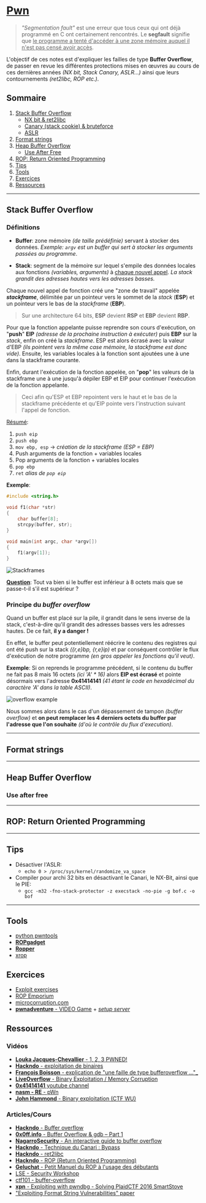 # [Pwn](https://en.wikipedia.org/wiki/Pwn)

> _"Segmentation fault"_ est une erreur que tous ceux qui ont déjà programmé en C ont certainement rencontrés. Le **segfault** signifie que <u>le programme a tenté d'accéder à une zone mémoire auquel il n'est pas censé avoir accès</u>.

L'objectif de ces notes est d'expliquer les failles de type **Buffer Overflow**, de passer en revue les différentes protections mises en œuvres au cours de ces dernières années _(NX bit, Stack Canary, ASLR...)_ ainsi que leurs contournements _(ret2libc, ROP etc.)_.

<!-- ## Un peu d'histoire

- 1988 - [**MORRIS** worm](http://ftp.cerias.purdue.edu/pub/doc/morris_worm/) 
- 1996 - [MUDGE - How to write Buffer Overflows](https://web.archive.org/web/19961109005654/http://www.l0pht.com/advisories/bufero.html)
- 1996 - Smashing the stack for fun and profit [web](http://phrack.org/issues/49/14.html) | [PDF](https://inst.eecs.berkeley.edu/~cs161/fa08/papers/stack_smashing.pdf)
... -->

## Sommaire

1. [Stack Buffer Overflow](#stack-buffer-overflow)
    + [NX bit & ret2libc](#)
    + [Canary (stack cookie) & bruteforce](#)
    + [ASLR](#)
2. [Format strings](#format-strings)
3. [Heap Buffer Overflow](#heap-buffer-overflow)
    + [Use After Free](#use-after-free)
4. [ROP: Return Oriented Programming](#rop-return-oriented-programming)
5. [Tips](#tips)
6. [Tools](#tools)
7. [Exercices](#exercices)
8. [Ressources](#ressources)

___

## Stack Buffer Overflow

### Définitions

- **Buffer**: zone mémoire _(de taille prédéfinie)_ servant à stocker des données. _Exemple: `argv` est un buffer qui sert à stocker les arguments passées au programme_.


- **Stack**: segment de la mémoire sur lequel s'empile des données locales aux fonctions _(variables, arguments)_ à <u>chaque nouvel appel</u>. _La stack grandit des adresses hautes vers les adresses basses._ 

Chaque nouvel appel de fonction créé une "zone de travail" appelée **_stackframe_**, délimitée par un pointeur vers le sommet de la _stack_ (**ESP**) et un pointeur vers le bas de la _stackframe_ (**EBP**).

> Sur une architecture 64 bits, **ESP** devient **RSP** et **EBP** devient **RBP**.

Pour que la fonction appelante puisse reprendre son cours d'exécution, on "**push**" **EIP** _(adresse de la prochaine instruction à exécuter)_ puis **EBP** sur la _stack_, enfin on créé la _stackframe_. ESP est alors écrasé avec la valeur d'EBP _(ils pointent vers la même case mémoire, la stackframe est donc vide)_. Ensuite, les variables locales à la fonction sont ajoutées une à une dans la stackframe courante. 

Enfin, durant l'exécution de la fonction appelée, on "**pop**" les valeurs de la stackframe une à une jusqu'à dépiler EBP et EIP pour continuer l'exécution de la fonction appelante. 

> Ceci afin qu'ESP et EBP repointent vers le haut et le bas de la stackframe précédente et qu'EIP pointe vers l'instruction suivant l'appel de fonction. 

<u>Résumé</u>:

1. `push eip`
2. `push ebp`
3. `mov ebp, esp` &rarr; _création de la stackframe (ESP = EBP)_
4. Push arguments de la fonction + variables locales <!-- Revoir l'ordre  -->
5. Pop arguments de la fonction + variables locales <!-- Revoir l'ordre  -->
6. `pop ebp`
7. `ret` _alias de `pop eip`_

**Exemple**:

```c
#include <string.h>

void f1(char *str)
{
    char buffer[8];
    strcpy(buffer, str);
}

void main(int argc, char *argv[])
{
    f1(argv[1]);
}
```

![Stackframes](images/stackframes.png)

<u>**Question**</u>: Tout va bien si le buffer est inférieur à 8 octets mais que se passe-t-il s'il est supérieur ?

### Principe du _buffer overflow_

Quand un buffer est placé sur la pile, il grandit dans le sens inverse de la stack, c'est-à-dire qu'il grandit des adresses basses vers les adresses hautes. De ce fait, **il y a danger !** 

En effet, le buffer peut potentiellement réécrire le contenu des registres qui ont été push sur la stack _({r,e}bp, {r,e}ip)_ et par conséquent contrôler le flux d'exécution de notre programme _(en gros appeler les fonctions qu'il veut)_.

**Exemple**: Si on reprends le programme précédent, si le contenu du buffer ne fait pas 8 mais 16 octets _(ici 'A' * 16)_ alors **EIP est écrasé** et pointe désormais vers l'adresse **0x41414141** _(41 étant le code en hexadécimal du caractère 'A' dans la table ASCII)_.

![overflow example](images/overflow.png)

<!-- ![A table ASCII](images/A-41-ASCII.png) -->

Nous sommes alors dans le cas d'un dépassement de tampon _(buffer overflow)_ et **on peut remplacer les 4 derniers octets du buffer par l'adresse que l'on souhaite** _(d'où le contrôle du flux d'execution)_. 

<!-- 
L'article SMASHSTACK decrit l'exploitation d'un buffer overflow en 3 parties:

1. GET EIP (recuperer le pointeur d'instruction)
2. Writing exploit (payload &rarr; shellcode par exemple)
3. Redirection


### NX bit ? ret2libc
### Stack Canary ? bypass
### ASLR ?

### PIC?
### PIE
 -->

___

## Format strings
 
___

## Heap Buffer Overflow

### Use after free
 
___

## ROP: Return Oriented Programming
___

## Tips

- Désactiver l'ASLR:
    + `echo 0 > /proc/sys/kernel/randomize_va_space`
- Compiler pour archi 32 bits en désactivant le Canari, le NX-Bit, ainsi que le PIE: 
    + `gcc -m32 -fno-stack-protector -z execstack -no-pie -g bof.c -o bof`

___

## Tools

- [python pwntools](https://docs.pwntools.com/en/stable/)
- [**ROPgadget**](https://github.com/JonathanSalwan/ROPgadget)
- [**Ropper**](https://github.com/sashs/Ropper)
- [xrop](https://github.com/acama/xrop)

## Exercices

- [Exploit exercises](https://exploit.education/)
- [ROP Emporium](https://ropemporium.com/)
- [microcorruption.com](https://microcorruption.com/)
- [**pwnadventure** - VIDEO Game](http://www.pwnadventure.com/) + [_setup server_](https://github.com/LiveOverflow/PwnAdventure3)

## Ressources

### Vidéos

- [**Louka Jacques-Chevallier** - 1, 2, 3 PWNED!](https://youtu.be/hmt8M9YLwTg?list=PL8xs7xVCig3z-HXt99t3ZDlaDF_kRbK19)
- [**Hackndo** - exploitation de binaires](https://www.youtube.com/watch?v=V7Gdc32XRhA&list=PL8mmTTrIt_anpC5jd8bCwTB5nLX7GFloq)
- [**François Boisson** - explication de "une faille de type bufferoverflow ..."_](https://youtu.be/u-OZQkv2ebw)
- [**LiveOverflow** - Binary Exploitation / Memory Corruption](https://www.youtube.com/playlist?list=PLhixgUqwRTjxglIswKp9mpkfPNfHkzyeN)
- [**0x41414141** youtube channel](https://www.youtube.com/channel/UCPqes566OZ3G_fjxL6BngRQ/playlists)
- [**nasm - RE** - pWn](https://www.youtube.com/playlist?list=PLcT0DaY68xGzD87AmjN4e9IuF4DfXUfsD)
- [**John Hammond** - Binary exploitation (CTF WU)](https://www.youtube.com/watch?v=yH8kzOkA_vw&list=PL1H1sBF1VAKVg451vJ-rx0y_ZuQMHPamH)

### Articles/Cours

- [**Hackndo** - Buffer overflow](https://beta.hackndo.com/buffer-overflow/)
- [**0x0ff.info** - Buffer Overflow & gdb – Part 1](https://www.0x0ff.info/2015/buffer-overflow-gdb-part1/)
- [**NagarroSecurity** - An interactive guide to buffer overflow](https://nagarrosecurity.com/blog/interactive-buffer-overflow-exploitation)
- [**Hackndo** - Technique du Canari : Bypass](https://beta.hackndo.com/technique-du-canari-bypass/)
- [**Hackndo** - ret2libc](https://beta.hackndo.com/retour-a-la-libc/)
- [**Hackndo** - ROP (Return Oriented Programming)](https://beta.hackndo.com/return-oriented-programming/)
- [**Geluchat** - Petit Manuel du ROP à l'usage des débutants](https://www.dailysecurity.fr/return_oriented_programming/)
- [LSE - Security Workshop](https://www.lse.epita.fr/teaching/epita/hts/workshop-secu.pdf)
- [ctf101 - buffer-overflow](https://ctf101.org/binary-exploitation/buffer-overflow/)
- [**xpn** - Exploiting with pwndbg - Solving PlaidCTF 2016 SmartStove](https://blog.xpnsec.com/pwndbg/)
- ["Exploiting Format String Vulnerabilities" paper](https://cs155.stanford.edu/papers/formatstring-1.2.pdf)
